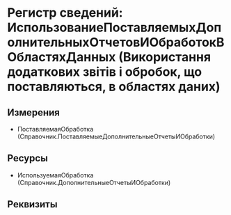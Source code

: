 ﻿# Регистр сведений: ИспользованиеПоставляемыхДополнительныхОтчетовИОбработокВОбластяхДанных (Використання додаткових звітів і обробок, що поставляються, в областях даних)

## Измерения

- ПоставляемаяОбработка (Справочник.ПоставляемыеДополнительныеОтчетыИОбработки)

## Ресурсы

- ИспользуемаяОбработка (Справочник.ДополнительныеОтчетыИОбработки)

## Реквизиты


